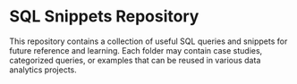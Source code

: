 # SQL Snippets Repository

This repository contains a collection of useful SQL queries and snippets for future reference and learning. Each folder may contain case studies, categorized queries, or examples that can be reused in various data analytics projects.
